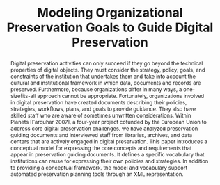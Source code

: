 ---
abstract: Digital preservation activities can only succeed if they go beyond the technical
  properties of digital objects. They must consider the strategy, policy, goals, and
  constraints of the institution that undertakes them and take into account the cultural
  and institutional framework in which data, documents and records are preserved.
  Furthermore, because organizations differ in many ways, a one-sizefits-all approach
  cannot be appropriate. Fortunately, organizations involved in digital preservation
  have created documents describing their policies, strategies, workflows, plans,
  and goals to provide guidance. They also have skilled staff who are aware of sometimes
  unwritten considerations. Within Planets [Farquhar 2007], a four-year project cofunded
  by the European Union to address core digital preservation challenges, we have analyzed
  preservation guiding documents and interviewed staff from libraries, archives, and
  data centers that are actively engaged in digital preservation. This paper introduces
  a conceptual model for expressing the core concepts and requirements that appear
  in preservation guiding documents. It defines a specific vocabulary that institutions
  can reuse for expressing their own policies and strategies. In addition to providing
  a conceptual framework, the model and vocabulary support automated preservation
  planning tools through an XML representation.
creators:
- Farquhar, Adam
- Dappert, Angela
date: null
document_url: https://services.phaidra.univie.ac.at/api/object/o:294097/download
grand_parent: iPRES
institutions: []
keywords:
- london
landing_page_url: https://phaidra.univie.ac.at/o:294097
language: eng
layout: publication
license: CC BY-SA 3.0 AT
notes_url: null
parent: iPRES 2008
presentation_url: null
publication_type: paper
size: 90714
source_name: iPRES
title: Modeling Organizational Preservation Goals to Guide Digital Preservation
year: 2008
---